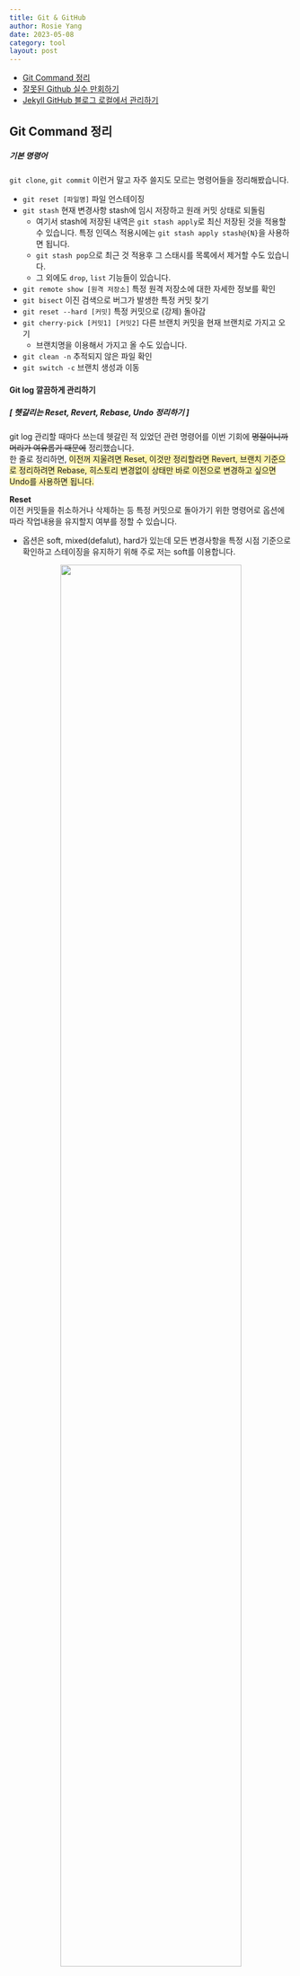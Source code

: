 ```yaml
---
title: Git & GitHub
author: Rosie Yang
date: 2023-05-08
category: tool
layout: post
---
```


+ [Git Command 정리]({{site.baseurl}}/tool/2023/05/08/Git_github.html#jekyll-github-블로그-로컬에서-관리하기)
+ [잘못된 Github 실수 만회하기]({{site.baseurl}}/tool/2023/05/08/Git_github.html#jekyll-github-블로그-로컬에서-관리하기)
+ [Jekyll GitHub 블로그 로컬에서 관리하기]({{site.baseurl}}/tool/2023/05/08/Git_github.html#jekyll-github-블로그-로컬에서-관리하기)

## Git Command 정리  
##### 기본 명령어
```git clone```, ```git commit``` 이런거 말고 자주 쓸지도 모르는 명령어들을 정리해봤습니다.
+ ```git reset [파일명]``` 파일 언스테이징
+ ```git stash``` 현재 변경사항 stash에 임시 저장하고 원래 커밋 상태로 되돌림
  + 여기서 stash에 저장된 내역은 ```git stash apply```로 최신 저장된 것을 적용할 수 있습니다. 특정 인덱스 적용시에는 ```git stash apply stash@{N}```을 사용하면 됩니다.
  + ```git stash pop```으로 최근 것 적용후 그 스태시를 목록에서 제거할 수도 있습니다.
  + 그 외에도 ```drop```, ```list``` 기능들이 있습니다.
+ ```git remote show [원격 저장소]``` 특정 원격 저장소에 대한 자세한 정보를 확인
+ ```git bisect``` 이진 검색으로 버그가 발생한 특정 커밋 찾기
+ ```git reset --hard [커밋]``` 특정 커밋으로 (강제) 돌아감
+ ```git cherry-pick [커밋1] [커밋2]``` 다른 브랜치 커밋을 현재 브랜치로 가지고 오기
  + 브랜치명을 이용해서 가지고 올 수도 있습니다.
+ ```git clean -n``` 추적되지 않은 파일 확인
+ ```git switch -c``` 브랜치 생성과 이동

#### Git log 깔끔하게 관리하기

##### [ 헷갈리는 Reset, Revert, Rebase, Undo 정리하기 ]  
git log 관리할 때마다 쓰는데 헷갈린 적 있었던 관련 명령어를 이번 기회에 ~~명절이니까 머리가 여유롭기 때문에~~ 정리했습니다.  
한 줄로 정리하면, <span style="background-color:#fff5b1">이전꺼 지울려면 Reset, 이것만 정리할라면 Revert, 브랜치 기준으로 정리하려면 Rebase, 히스토리 변경없이 상태만 바로 이전으로 변경하고 싶으면 Undo를 사용하면 됩니다.</span>  

**Reset**  
이전 커밋들을 취소하거나 삭제하는 등 특정 커밋으로 돌아가기 위한 명령어로 옵션에 따라 작업내용을 유지할지 여부를 정할 수 있습니다.  
+ 옵션은 soft, mixed(defalut), hard가 있는데 모든 변경사항을 특정 시점 기준으로 확인하고 스테이징을 유지하기 위해 주로 저는 soft를 이용합니다. 

<p style="text-align: center">
    <img src="/assets/gitbook/post_images/git/git-reset.png" style="width:80%">
</p>

**Revert**  
특정 커밋 사항을 취소하고 새로운 커밋으로 기록하는 것으로 커밋 히스토리에 이전 커밋을 취소한 내용이 추가됩니다. 그 사이 커밋들은 유지되는 것을 볼 수 있습니다.
협업 중인 경우, 공유된 커밋으로 인한 충돌을 막기 위해서는 Revert를 사용하는 것이 좋습니다.

<p style="text-align: center">
    <img src="/assets/gitbook/post_images/git/git-revert.png" style="width:80%">
</p>

**Rebase**  
다른 브랜치를 기준으로 변경하거나 정리할 수 있도록 하는 명령어입니다. Rebase 역시 중간 커밋을 히스토리 없이 삭제가 ```pick```, ```drop```으로 가능합니다.
+ Interactive Rebase 종류는 ```git rebase -i```로 확인이 가능합니다.
+ ```Squash```: 여러 개의 연속적인 커밋을 하나의 커밋으로 합치는 경우에 사용됩니다. 반대로 되돌리려는 경우에는 ```git reset HEAD^ --hard```로 취소 후 다시 커밋처리 해주어야 합니다.
+ ```Fixup```: ```Squash```와 유사하지만 새로운 커밋 메시지를 지정할 수 없고 이전 커밋메시지를 사용합니다.
+ ```Reorder```: 커밋순서 변경
+ ```Exec```: 커밋 히스토리를 변경하는 것이 아니라 특정 커밋 사이에 특정 작업을 할 수 이게 합니다. 예를 들어 다음 명령과 같이 커밋 사이에 특정 스크립트를 실행하는 것을 일시적 목적으로 사용할 수 있게 합니다.
  ```
  pick c0ffee1 First commit
  exec ./myscript.sh
  pick 1a2b3c4 Second commit
  ```

<p style="text-align: center">
    <img src="/assets/gitbook/post_images/git/git-rebase.png" style="width:80%">
</p>

**Undo**  
작업 디렉토리와 스테이징 영역의 변경 사항을 이전 커밋 상태로 되돌리는 것을 말합니다. 커밋 히스토리에는 영향을 주지 않습니다.  

```
git reset [커밋 해시] --hard
git revert [커밋 해시]
git rebase [다른 브랜치]
git rebase -i HEAD~[커밋 개수]
git restore --source=[커밋 해시] --worktree --staged --source=HEAD [파일명]
```

##### [ 원본 저장소 최신 상태 로컬에 반영하기 ]  
오픈소스의 최신 커밋상태를 가지고 와서 기존 로컬 브런치 상태를 업데이트 하기 위해 사용합니다. 여기서 upstream은 내가 fork한 원격 브런치를 의미합니다. 반대로 fork를 해서 가지고 온 내 repo는 origin이 됩니다.
아래 코드에서 보면, git clone으로 가지고 온 repo이기 때문에 여기서 upstream을 추가하고 fetch로 원격 저장소 최신 상태를 가지고 옵니다. 원격 저장소가 2개 이상인 경우의 upstream을 별도로 명시하면 되지만, 모든 원격 저장소 최신 사항을 반영하려는 경우에는 ```git fetch --all```과 같이 적용할 수 있습니다.
그 다음 ```upstream/main``` 위로 현재 작업 브런치 커밋을 올려주는데 이 때 충돌이 발생하는 경우에는 해결 후 ```git rebase --continue```로 진행할 수 있습니다.
그리고 로컬 브랜치 ```main```에 적용합니다.
```
git remote add upstream [원본저장소 url]
git fetch upstream
git checkout main
git rebase upstream/main
git push origin main --force
```

##### [ remote 추가하기 ]  
원격 브런치가 두 개 이상 필요한 경우 remote를 하나 더 추가해서 커밋할 경우 해당하는 remote에 적용 또는 풀 받아올 수 있도록 할 수 있습니다. 앞서 설명한 것처럼 origin과 upstream은 차이가 있으므로 구분해서 사용할 필요가 있습니다.
```
git remote add upstream [원본저장소 url]
git remote add origin [원본저장소 url]
```
등록된 원격저장소는 ```git remote -v```로 확인이 가능합니다.

<hr/>

+ [When to Use Git Reset, Git Revert & Git Checkout](https://dev.to/neshaz/when-to-use-git-reset-git-revert--git-checkout-18je)
+ [Git Rebase](https://www.geeksforgeeks.org/rebasing-of-branches-in-git/)

<br><br>

## 잘못된 Github 실수 만회하기
> 아찔한 잘못된 깃헙 실수를 발견할 때가 있습니다. 이를 다시 수정하기 위한 각각 상황별 방법을 기록해보고자 합니다.

<p style="text-align: center; margin: 10px 0">
    <img src="/assets/gitbook/post_images/git/git_meme.jpg" style="width:40%">
</p>

### 푸쉬한 내 커밋 메시지 수정하기
IntelliJ에서 취소를 했는데도 잘못된 깃헙 메시지가 푸쉬서 올라가는 경우가 있습니다. 이 경우 아래 방법들로 해결할 수 있습니다. 하지만 협업하는 팀 프로젝트에서는 각 커밋들이 강제로 push된다고 했을 때
다른 브런치와의 충돌이 있을 수 있기 때문에 한 브런치에서 작업한 작업물에 대한 commit 내역을 수정하는 경우에 권장됩니다. 그래서 ```feature```를 따로 작게 분류하거나 ```fork```하는 것이 좋습니다. 
~~엮이지 말자..~~

**IntelliJ에서 수정하기**
+ 간단하게 Git Log (```Alt+F9```)를 확인하고 해당 commit 내역을 ```Shift+F6``` 로 메시지 수정이 가능합니다.
+ 이 경우 그 commit을 기준으로 이후의 커밋들이 다시 쓰여지기 때문에 모두 ```Force Push``` 처리로 적용이 가능합니다.

**Git Bash를 이용한 수정방법**  
프로젝트 git 위치에서 수정할 커밋이 최근 커밋으로부터 몇 번째인지 확인하고 ```rebase```합니다. 
여기서 ```rebase```란, 기존 커밋 히스토리를 새로운 기준으로 재배치하는 기능입니다. 작업 중인 feature 브랜치에 다른 브랜치의 변경사항들을 반영시키기 위해서도 사용합니다.
이 이슈에서는 커밋 히스토리를 변경하기 위해 적용해보겠습니다.
```
git rebase HEAD~10 -i
```
이후에 편집모드를 사용해서 ```pick```을 ```reword``` 상태로 수정 후 커밋메시지를 수정합니다. 그리고 저장 후 강제 푸쉬를 하면 적용된 것을 확인할 수 있습니다.
```
git push --force
```

##### 실제 적용화면

![rebase_commit.png](/assets/gitbook/post_images/git/rebase_commit.png)


<br><br>

## Jekyll GitHub 블로그 로컬에서 관리하기
```깃헙계정 아이디```.github.io 로 된 repo를 생성합니다.   
jekyll에서 맘에 드는 테마를 가지고 오면 되는데 이 블로그에 사용된 테마는 [gitbook 테마](http://jekyllthemes.org/themes/gitbook/)입니다. 깃북으로 만들어도 되지만 더 마음대로 꾸밀 수 있고, 깃헙 파일구조도 깔끔하게 가지고 갈 수 있어서 jekyll 테마를 사용하게 되었습니다.  
설치될 OS에 적합한 <span style="background-color:#fff5b1">Ruby</span>를 설치하고 <span style="background-color:#fff5b1">Jekyll+Devkit</span> 설치를 진행합니다.    
Ruby가 설치되면 아래 명령어로 Ruby cmd에서 Jekyll과 Bundler를 설치합니다.
```
gem install bundler jekyll 
```
이후 블로그 디렉토리로 이동해서 <span style="background-color:#fff5b1">Gemfile을 수정</span>해 필요한 플러그인이 설치될 수 있도록 합니다. 실제로 작성되어 있던 파일들 중에서 주석을 제거하고 버전을 맞춰주었는데 현재 이 블로그에 적용된 설정은 다음과 같습니다.
```
source "https://rubygems.org"
gem "minima", "~> 2.5"
gem 'jekyll-include-cache'
gem "webrick", "~> 1.7"
gem "github-pages", group: :jekyll_plugins
group :jekyll_plugins do
  gem "jekyll-feed", "~> 0.12"
end

platforms :mingw, :x64_mingw, :mswin, :jruby do
  gem "tzinfo", ">= 1", "< 3"
  gem "tzinfo-data"
end

gem "wdm", "~> 0.1.1", :platforms => [:mingw, :x64_mingw, :mswin]
gem "http_parser.rb", "~> 0.6.0", :platforms => [:jruby]
```
로컬 확인을 위해 <span style="background-color:#fff5b1">_config.yml 파일</span>의 url 부분을 ```https://localhost:4000```을 수정하고 Ruby cmd에서 실행하면, 로컬에서 확인이 가능합니다.
```
bundle exec jekyll serve
```

##### 🚴🏽 FilePemissionError 발생시
Mac에서 다시 jekyll 세팅하는 과정에서 권한 오류가 발생했는데 root 권한으로 하지 않는 경우에 시스템 ruby에 대한 권한 문제로 발생한 에러압니다. 
[Mac에서 Gem::FilePermissionError 에러 발생시 해결 방법](https://jojoldu.tistory.com/288)의 향로님 글을 보고 해결했는데, 그 중에서 rbenv path를 설정하는 부분만 여기서 살펴보려고 합니다.
```
[[ -d ~/.rbenv  ]] && \
  export PATH=${HOME}/.rbenv/bin:${PATH} && \
  eval "$(rbenv init -)"
```
이 스크립트를 추가하게 되면, Ruby의 환경관리도구인 rbenv를 초기화하고 환경변수를 설정하게 됩니다. 현재 홈 디렉토리 내에 `.rbenv` 디렉토리가 있는지 확인하고 있다면 환경변수에 추가해 rbenv 실행 파일들이 환경변수에 포함되어 명령어를 실행할 때 찾게 합니다.


<div style="padding:3px; margin:200px 0;"></div>   






